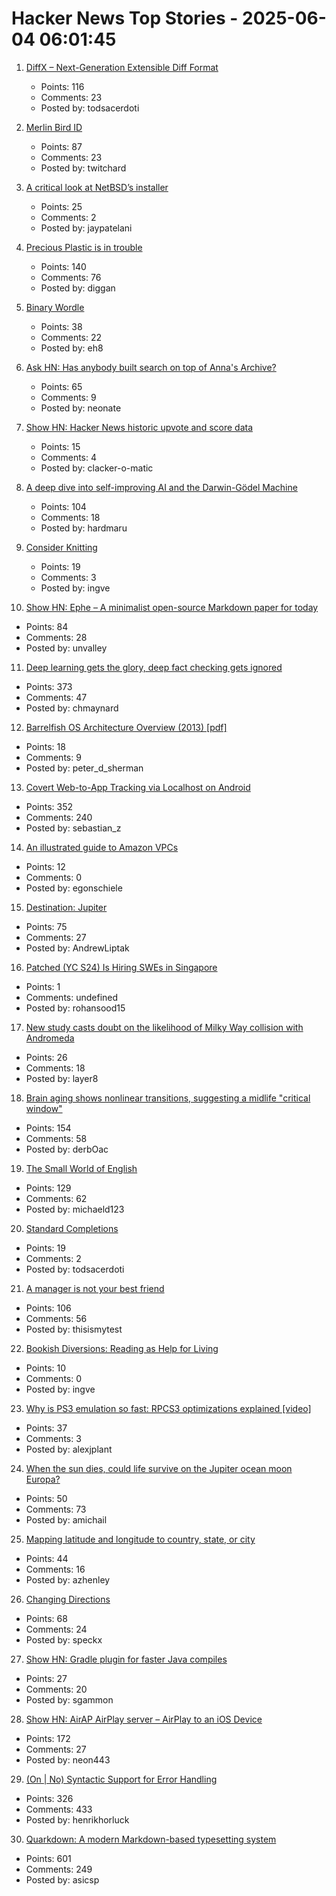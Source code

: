 # Hacker News Top Stories - 2025-06-04 06:01:45

1. [DiffX – Next-Generation Extensible Diff Format](https://diffx.org/)
   - Points: 116
   - Comments: 23
   - Posted by: todsacerdoti

2. [Merlin Bird ID](https://merlin.allaboutbirds.org/)
   - Points: 87
   - Comments: 23
   - Posted by: twitchard

3. [A critical look at NetBSD’s installer](https://eerielinux.wordpress.com/2025/05/31/installing-bsd-in-2025-part-3-a-critical-look-at-netbsds-installer/)
   - Points: 25
   - Comments: 2
   - Posted by: jaypatelani

4. [Precious Plastic is in trouble](https://www.preciousplastic.com//news/problems-in-precious-plastic)
   - Points: 140
   - Comments: 76
   - Posted by: diggan

5. [Binary Wordle](https://wordle.chengeric.com/)
   - Points: 38
   - Comments: 22
   - Posted by: eh8

6. [Ask HN: Has anybody built search on top of Anna's Archive?](undefined)
   - Points: 65
   - Comments: 9
   - Posted by: neonate

7. [Show HN: Hacker News historic upvote and score data](https://hn.dunkirk.sh/)
   - Points: 15
   - Comments: 4
   - Posted by: clacker-o-matic

8. [A deep dive into self-improving AI and the Darwin-Gödel Machine](https://richardcsuwandi.github.io/blog/2025/dgm/)
   - Points: 104
   - Comments: 18
   - Posted by: hardmaru

9. [Consider Knitting](https://journal.stuffwithstuff.com/2025/05/30/consider-knitting/)
   - Points: 19
   - Comments: 3
   - Posted by: ingve

10. [Show HN: Ephe – A minimalist open-source Markdown paper for today](https://github.com/unvalley/ephe)
   - Points: 84
   - Comments: 28
   - Posted by: unvalley

11. [Deep learning gets the glory, deep fact checking gets ignored](https://rachel.fast.ai/posts/2025-06-04-enzyme-ml-fails/index.html)
   - Points: 373
   - Comments: 47
   - Posted by: chmaynard

12. [Barrelfish OS Architecture Overview (2013) [pdf]](https://barrelfish.org/publications/TN-000-Overview.pdf)
   - Points: 18
   - Comments: 9
   - Posted by: peter_d_sherman

13. [Covert Web-to-App Tracking via Localhost on Android](https://localmess.github.io/)
   - Points: 352
   - Comments: 240
   - Posted by: sebastian_z

14. [An illustrated guide to Amazon VPCs](https://www.ducktyped.org/p/why-is-it-called-a-cloud-if-its-not)
   - Points: 12
   - Comments: 0
   - Posted by: egonschiele

15. [Destination: Jupiter](https://clarkesworldmagazine.com/liptak_06_25/)
   - Points: 75
   - Comments: 27
   - Posted by: AndrewLiptak

16. [Patched (YC S24) Is Hiring SWEs in Singapore](https://www.ycombinator.com/companies/patched/jobs/hgDeMBr-software-engineer)
   - Points: 1
   - Comments: undefined
   - Posted by: rohansood15

17. [New study casts doubt on the likelihood of Milky Way collision with Andromeda](https://www.durham.ac.uk/departments/academic/physics/news/new-study-casts-doubt-on-the-likelihood-of-milky-way-collision-with-andromeda/)
   - Points: 26
   - Comments: 18
   - Posted by: layer8

18. [Brain aging shows nonlinear transitions, suggesting a midlife "critical window"](https://www.pnas.org/doi/10.1073/pnas.2416433122)
   - Points: 154
   - Comments: 58
   - Posted by: derbOac

19. [The Small World of English](https://www.inotherwords.app/linguabase/)
   - Points: 129
   - Comments: 62
   - Posted by: michaeld123

20. [Standard Completions](https://standardcompletions.org)
   - Points: 19
   - Comments: 2
   - Posted by: todsacerdoti

21. [A manager is not your best friend](https://staysaasy.com/management/2025/06/02/your-manager-is-not-your-best-friend.html)
   - Points: 106
   - Comments: 56
   - Posted by: thisismytest

22. [Bookish Diversions: Reading as Help for Living](https://www.millersbookreview.com/p/reading-as-help-for-living)
   - Points: 10
   - Comments: 0
   - Posted by: ingve

23. [Why is PS3 emulation so fast: RPCS3 optimizations explained [video]](https://www.youtube.com/watch?v=19ae5Mq2lJE)
   - Points: 37
   - Comments: 3
   - Posted by: alexjplant

24. [When the sun dies, could life survive on the Jupiter ocean moon Europa?](https://www.space.com/astronomy/when-the-sun-dies-could-life-survive-on-the-jupiter-ocean-moon-europa)
   - Points: 50
   - Comments: 73
   - Posted by: amichail

25. [Mapping latitude and longitude to country, state, or city](https://austinhenley.com/blog/coord2state.html)
   - Points: 44
   - Comments: 16
   - Posted by: azhenley

26. [Changing Directions](https://jacobian.org/2025/jun/3/changing-directions/)
   - Points: 68
   - Comments: 24
   - Posted by: speckx

27. [Show HN: Gradle plugin for faster Java compiles](https://github.com/elide-dev/gradle)
   - Points: 27
   - Comments: 20
   - Posted by: sgammon

28. [Show HN: AirAP AirPlay server – AirPlay to an iOS Device](https://github.com/neon443/AirAP)
   - Points: 172
   - Comments: 27
   - Posted by: neon443

29. [(On | No) Syntactic Support for Error Handling](https://go.dev/blog/error-syntax)
   - Points: 326
   - Comments: 433
   - Posted by: henrikhorluck

30. [Quarkdown: A modern Markdown-based typesetting system](https://github.com/iamgio/quarkdown)
   - Points: 601
   - Comments: 249
   - Posted by: asicsp

